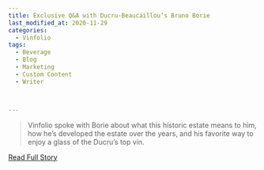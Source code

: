 ```yaml
---
title: Exclusive Q&A with Ducru-Beaucaillou’s Bruno Borie
last_modified_at: 2020-11-29
categories:
  - Vinfolio
tags:
  - Beverage
  - Blog
  - Marketing
  - Custom Content
  - Writer



---
```


> Vinfolio spoke with Borie about what this historic estate means to him, how he’s developed the estate over the years, and his favorite way to enjoy a glass of the Ducru’s top vin. 

<a href="https://blog.vinfolio.com/2019/10/03/exclusive-qa-with-ducru-beaucaillous-bruno-borie/" target="_blank">Read Full Story</a>
